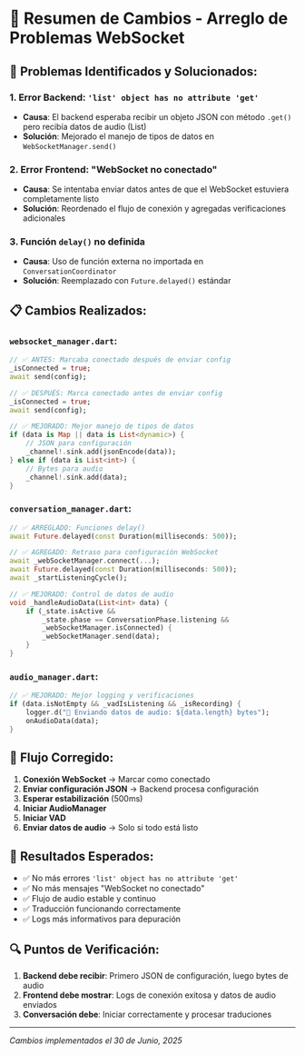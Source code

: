 # 🔧 Resumen de Cambios - Arreglo de Problemas WebSocket

## 🚨 Problemas Identificados y Solucionados:

### 1. **Error Backend: `'list' object has no attribute 'get'`**
- **Causa**: El backend esperaba recibir un objeto JSON con método `.get()` pero recibía datos de audio (List<int>)
- **Solución**: Mejorado el manejo de tipos de datos en `WebSocketManager.send()`

### 2. **Error Frontend: "WebSocket no conectado"**
- **Causa**: Se intentaba enviar datos antes de que el WebSocket estuviera completamente listo
- **Solución**: Reordenado el flujo de conexión y agregadas verificaciones adicionales

### 3. **Función `delay()` no definida**
- **Causa**: Uso de función externa no importada en `ConversationCoordinator`
- **Solución**: Reemplazado con `Future.delayed()` estándar

## 📋 Cambios Realizados:

### `websocket_manager.dart`:
```dart
// ✅ ANTES: Marcaba conectado después de enviar config
_isConnected = true;
await send(config);

// ✅ DESPUÉS: Marca conectado antes de enviar config
_isConnected = true;
await send(config);

// ✅ MEJORADO: Mejor manejo de tipos de datos
if (data is Map || data is List<dynamic>) {
    // JSON para configuración
    _channel!.sink.add(jsonEncode(data));
} else if (data is List<int>) {
    // Bytes para audio
    _channel!.sink.add(data);
}
```

### `conversation_manager.dart`:
```dart
// ✅ ARREGLADO: Funciones delay()
await Future.delayed(const Duration(milliseconds: 500));

// ✅ AGREGADO: Retraso para configuración WebSocket
await _webSocketManager.connect(...);
await Future.delayed(const Duration(milliseconds: 500));
await _startListeningCycle();

// ✅ MEJORADO: Control de datos de audio
void _handleAudioData(List<int> data) {
    if (_state.isActive && 
        _state.phase == ConversationPhase.listening && 
        _webSocketManager.isConnected) {
        _webSocketManager.send(data);
    }
}
```

### `audio_manager.dart`:
```dart
// ✅ MEJORADO: Mejor logging y verificaciones
if (data.isNotEmpty && _vadIsListening && _isRecording) {
    logger.d("📡 Enviando datos de audio: ${data.length} bytes");
    onAudioData(data);
}
```

## 🎯 Flujo Corregido:

1. **Conexión WebSocket** → Marcar como conectado
2. **Enviar configuración JSON** → Backend procesa configuración
3. **Esperar estabilización** (500ms)
4. **Iniciar AudioManager** 
5. **Iniciar VAD**
6. **Enviar datos de audio** → Solo si todo está listo

## 🚀 Resultados Esperados:

- ✅ No más errores `'list' object has no attribute 'get'`
- ✅ No más mensajes "WebSocket no conectado"
- ✅ Flujo de audio estable y continuo
- ✅ Traducción funcionando correctamente
- ✅ Logs más informativos para depuración

## 🔍 Puntos de Verificación:

1. **Backend debe recibir**: Primero JSON de configuración, luego bytes de audio
2. **Frontend debe mostrar**: Logs de conexión exitosa y datos de audio enviados
3. **Conversación debe**: Iniciar correctamente y procesar traduciones

---
*Cambios implementados el 30 de Junio, 2025*
